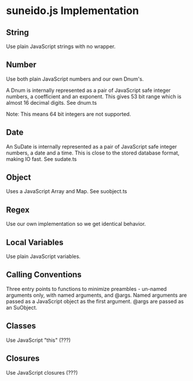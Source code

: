 suneido.js Implementation
=========================

String
-------
Use plain JavaScript strings with no wrapper.

Number
------
Use both plain JavaScript numbers and our own Dnum's.

A Dnum is internally represented as a pair of JavaScript safe integer numbers, a coefficient and an exponent. This gives 53 bit range which is almost 16 decimal digits. See dnum.ts

Note: This means 64 bit integers are not supported.

Date
----
An SuDate is internally represented as a pair of JavaScript safe integer numbers, a date and a time. This is close to the stored database format, making IO fast. See sudate.ts

Object
------
Uses a JavaScript Array and Map. See suobject.ts

Regex
-----
Use our own implementation so we get identical behavior.

Local Variables
---------------
Use plain JavaScript variables.

Calling Conventions
-------------------
Three entry points to functions to minimize preambles - un-named arguments only, with named arguments, and @args. Named arguments are passed as a JavaScript object as the first argument. @args are passed as an SuObject.

Classes
-------
Use JavaScript "this" (???)

Closures
--------
Use JavaScript closures (???)

